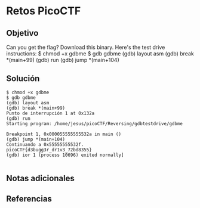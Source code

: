 # Retos PicoCTF


## Objetivo 

Can you get the flag?
Download this binary.
Here's the test drive instructions:
$ chmod +x gdbme
$ gdb gdbme
(gdb) layout asm
(gdb) break *(main+99)
(gdb) run
(gdb) jump *(main+104)
## Solución 


```
$ chmod +x gdbme
$ gdb gdbme
(gdb) layout asm
(gdb) break *(main+99)
Punto de interrupción 1 at 0x132a
(gdb) run
Starting program: /home/jesus/picoCTF/Reversing/gdbtestdrive/gdbme

Breakpoint 1, 0x000055555555532a in main ()
(gdb) jump *(main+104)
Continuando a 0x55555555532f.
picoCTF{d3bugg3r_dr1v3_72bd8355}
(gdb) ior 1 (process 10696) exited normally]


```

## Notas adicionales 

## Referencias 
